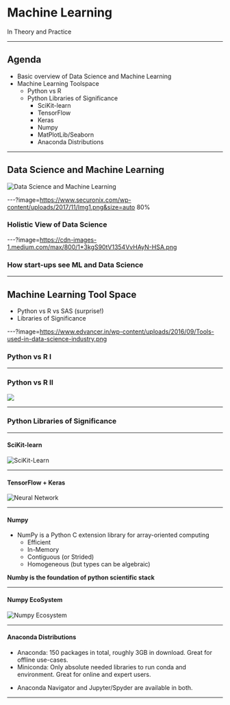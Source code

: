 # Machine Learning  

In Theory and Practice

---

## Agenda

* Basic overview of Data Science and Machine Learning
* Machine Learning Toolspace
  * Python vs R
  * Python Libraries of Significance
    * SciKit-learn
    * TensorFlow
    * Keras
    * Numpy
    * MatPlotLib/Seaborn
    * Anaconda Distributions

---

## Data Science and Machine Learning
![Data Science and Machine Learning](https://i0.wp.com/s3.amazonaws.com/acadgildsite/wordpress_images/bigdatadeveloper/Devil+Is+in+the+Detail+Data+Science%2C+Artificial+Learning%2C+Machine+Learning%2C+and+Deep+Learning/9-img9.png?resize=461%2C290&ssl=1)

---?image=https://www.securonix.com/wp-content/uploads/2017/11/Img1.png&size=auto 80%

### Holistic View of Data Science

---?image=https://cdn-images-1.medium.com/max/800/1*3kgS90tV1354VvHAyN-HSA.png

### How start-ups see ML and Data Science 

---

## Machine Learning Tool Space
* Python vs R vs SAS (surprise!)
* Libraries of Significance

---?image=https://www.edvancer.in/wp-content/uploads/2016/09/Tools-used-in-data-science-industry.png
### Python vs R I

---
### Python vs R II
![](https://www.edvancer.in/wp-content/uploads/2016/09/Data-Scientist-vs-Predictive-Analytics-1024x569.png)

---

### Python Libraries of Significance

---

#### SciKit-learn
![SciKit-Learn](http://s5047.pcdn.co/wp-content/uploads/2015/04/drop_shadows_background2.png)

---

#### TensorFlow + Keras
![Neural Network](https://cdn-images-1.medium.com/max/800/1*QVIyc5HnGDWTNX3m-nIm9w.png)

---
#### Numpy
* NumPy is a Python C extension library for array-oriented computing
  * Efficient
  * In-Memory
  * Contiguous (or Strided)
  * Homogeneous (but types can be algebraic)

**Numby is the foundation of python scientific stack**


---
#### Numpy EcoSystem
![Numpy Ecosystem](https://image.slidesharecdn.com/introductiontonumpy-130416133754-phpapp02/95/introduction-to-numpy-pydata-sv-2013-5-638.jpg?cb=1367252805)
    
---
#### Anaconda Distributions
* Anaconda: 150 packages in total, roughly 3GB in download. Great for offline use-cases.
* Miniconda: Only absolute needed libraries to run conda and environment. Great for online and expert users.

- Anaconda Navigator and Jupyter/Spyder are available in both.

--- 